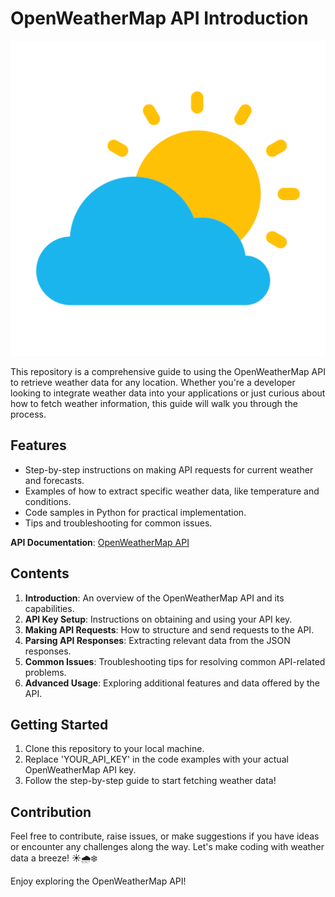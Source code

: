 # OpenWeatherMap API Introduction

![Weather Icon](https://github.com/TallData/API-Introduction/blob/main/cloud_sun_sunny_weather_icon.png)

This repository is a comprehensive guide to using the OpenWeatherMap API to retrieve weather data for any location. Whether you're a developer looking to integrate weather data into your applications or just curious about how to fetch weather information, this guide will walk you through the process.

## Features
- Step-by-step instructions on making API requests for current weather and forecasts.
- Examples of how to extract specific weather data, like temperature and conditions.
- Code samples in Python for practical implementation.
- Tips and troubleshooting for common issues.

**API Documentation**: [OpenWeatherMap API](https://openweathermap.org/api)

## Contents
1. **Introduction**: An overview of the OpenWeatherMap API and its capabilities.
2. **API Key Setup**: Instructions on obtaining and using your API key.
3. **Making API Requests**: How to structure and send requests to the API.
4. **Parsing API Responses**: Extracting relevant data from the JSON responses.
5. **Common Issues**: Troubleshooting tips for resolving common API-related problems.
6. **Advanced Usage**: Exploring additional features and data offered by the API.

## Getting Started

1. Clone this repository to your local machine.
2. Replace 'YOUR_API_KEY' in the code examples with your actual OpenWeatherMap API key.
3. Follow the step-by-step guide to start fetching weather data!

## Contribution

Feel free to contribute, raise issues, or make suggestions if you have ideas or encounter any challenges along the way. Let's make coding with weather data a breeze! ☀️🌧️❄️

Enjoy exploring the OpenWeatherMap API!
